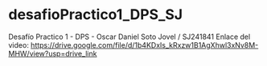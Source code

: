 # desafioPractico1_DPS_SJ
Desafío Practico 1 - DPS - Oscar Daniel Soto Jovel / SJ241841
Enlace del video: https://drive.google.com/file/d/1b4KDxIs_kRxzw1B1AgXhwl3xNv8M-MHW/view?usp=drive_link
